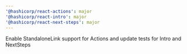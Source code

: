 ```yaml
---
'@hashicorp/react-actions': major
'@hashicorp/react-intro': major
'@hashicorp/react-next-steps': major
---
```


Enable StandaloneLink support for Actions and update tests for Intro and NextSteps
